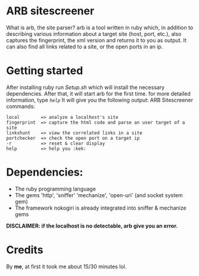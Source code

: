# ARB sitescreener
What is arb, the site parser? arb is a tool written in ruby ​​which, in addition to describing various information about a target site (host, port, etc.), also captures the fingerprint, the xml version and returns it to you as output. It can also find all links related to a site, or the open ports in an ip.

# Getting started

After installing ruby ​​run _Setup.sh_ which will install the necessary dependencies. After that, it will start arb for the first time. for more detailed information, type _`help`_
It will give you the following output:
ARB Sitescreener commands:

```
local        => analyze a localhost's site
fingerprint  => capture the html code and parse an user target of a site
linkshunt    => view the correlated links in a site
portchecker  => check the open port on a target ip
-r           => reset & clear display
help         => help you :kek:
```

# Dependencies:

- The ruby programming language
- The gems 'http', 'sniffer' 'mechanize', 'open-uri' (and socket system gem)
- The framework nokogiri is already integrated into sniffer & mechanize gems

**DISCLAIMER: if the localhost is no detectable, arb give you an error.**

# Credits
By **me**, at first it took me about 15/30 minutes lol.
